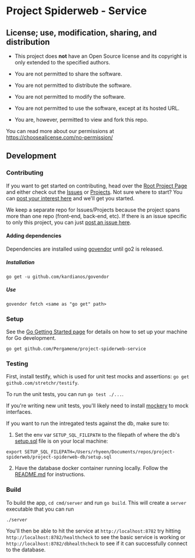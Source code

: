 # Project Spiderweb - Service

## License; use, modification, sharing, and distribution

* This project does **not** have an Open Source license and its copyright is only extended to the specified authors.
* You are not permitted to share the software.
* You are not permitted to distribute the software.
* You are not permitted to modify the software.
* You are not permitted to use the software, except at its hosted URL.

* You are, however, permitted to view and fork this repo.

You can read more about our permissions at https://choosealicense.com/no-permission/

## Development

### Contributing

If you want to get started on contributing, head over the [Root Project Page](https://github.com/Pergamene/project-spiderweb) and either check out the [Issues](https://github.com/Pergamene/project-spiderweb/issues) or [Projects](https://github.com/Pergamene/project-spiderweb/projects).  Not sure where to start?  You can [post your interest here](https://github.com/Pergamene/project-spiderweb/issues/2) and we'll get you started.

We keep a separate repo for Issues/Projects because the project spans more than one repo (front-end, back-end, etc).  If there is an issue specific to only this project, you can just [post an issue here](https://github.com/Pergamene/project-spiderweb-service/issues).

#### Adding dependencies

Dependencies are installed using [govendor](https://github.com/kardianos/govendor) until go2 is released.

##### Installation
```
go get -u github.com/kardianos/govendor
```

##### Use
```
govendor fetch <same as "go get" path>
```

### Setup

See the [Go Getting Started page](https://golang.org/doc/install) for details on how to set up your machine for Go development.

```
go get github.com/Pergamene/project-spiderweb-service
```

### Testing

First, install testify, which is used for unit test mocks and assertions: `go get github.com/stretchr/testify`.

To run the unit tests, you can run `go test ./...`.

If you're writing new unit tests, you'll likely need to install [mockery](https://github.com/vektra/mockery)
to mock interfaces.

If you want to run the intregated tests against the db, make sure to:

1. Set the env var `SETUP_SQL_FILEPATH` to
the filepath of where the db's [setup.sql](https://github.com/Pergamene/project-spiderweb-db/blob/master/setup.sql) file is on your local machine:

```
export SETUP_SQL_FILEPATH=/Users/rhyeen/Documents/repos/project-spiderweb/project-spiderweb-db/setup.sql
```

2. Have the database docker container running locally.  Follow the [README.md](https://github.com/Pergamene/project-spiderweb-db/blob/master/README.md) for instructions.

### Build

To build the app, `cd cmd/server` and run `go build`. This will create a `server` executable that you can run

```
./server
```

You'll then be able to hit the service at `http://localhost:8782` try hitting `http://localhost:8782/healthcheck` to see the basic service is working or `http://localhost:8782/dbhealthcheck` to see if it can successfully connect to the database.